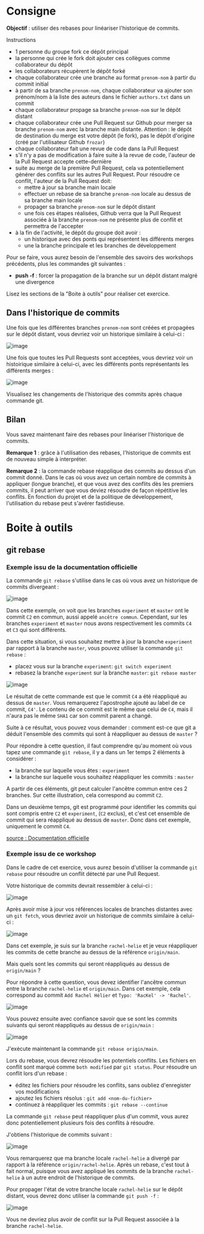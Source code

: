 # Consigne

**Objectif** : utiliser des rebases pour linéariser l'historique de commits.

Instructions
 - 1 personne du groupe fork ce dépôt principal
 - la personne qui crée le fork doit ajouter ces collègues comme collaborateur du dépôt
 - les collaborateurs récupèrent le dépôt forké
 - chaque collaborateur crée une branche au format `prenom-nom` à partir du commit initial
 - à partir de sa branche `prenom-nom`, chaque collaborateur va ajouter son prénom/nom à la liste des auteurs dans le fichier `authors.txt` dans un commit
 - chaque collaborateur propage sa branche `prenom-nom` sur le dépôt distant
 - chaque collaborateur crée une Pull Request sur Github pour merger sa branche `prenom-nom` avec la branche main distante. Attention : le dépôt de destination du merge est votre dépôt (le fork), pas le dépôt d'origine (créé par l'utilisateur Github `frozar`)
 - chaque collaborateur fait une revue de code dans la Pull Request
 - s'il n'y a pas de modification à faire suite à la revue de code, l'auteur de la Pull Request accepte cette-dernière
 - suite au merge de la première Pull Request, cela va potentiellement générer des conflits sur les autres Pull Request. Pour résoudre ce conflit, l'auteur de la Pull Request doit:
   - mettre à jour sa branche main locale
   - effectuer un rebase de sa branche `prenom-nom` locale au dessus de sa branche main locale 
   - propager sa branche `prenom-nom` sur le dépôt distant
   - une fois ces étapes réalisées, Github verra que la Pull Request associée à la branche `prenom-nom` ne présente plus de conflit et permettra de l'accepter
 - à la fin de l'activité, le dépôt du groupe doit avoir :
   - un historique avec des ponts qui représentent les différents merges
   - une la branche principale et les branches de développement

Pour se faire, vous aurez besoin de l'ensemble des savoirs des workshops précédents, plus les commandes git suivantes :
 - **push -f** : forcer la propagation de la branche sur un dépôt distant malgré une divergence 

Lisez les sections de la "Boite à outils" pour réaliser cet exercice.

## Dans l'historique de commits

Une fois que les différentes branches `prenom-nom` sont créées et propagées sur le 
dépôt distant, vous devriez voir un historique similaire à celui-ci :

![image](img/historique-initial.png)

Une fois que toutes les Pull Requests sont acceptées, vous devriez voir un histoirique
similaire à celui-ci, avec les différents ponts représentants les différents merges :

![image](img/historique-final.png)

Visualisez les changements de l'historique des commits après chaque commande git.

## Bilan

Vous savez maintenant faire des rebases pour linéariser l'historique de commits.

**Remarque 1** : grâce à l'utilisation des rebases, l'historique de commits est 
de nouveau simple à interpréter.

**Remarque 2** : la commande rebase réapplique des commits au dessus d'un commit donné.
Dans le cas où vous avez un certain nombre de commits à appliquer (longue branche),
et que vous avez des conflits dès les premiers commits, il peut arriver que
vous deviez résoudre de façon répétitive les conflits. En fonction du projet
et de la politique de développement, l'utilisation du rebase peut s'avérer fastidieuse.

# Boite à outils

## git rebase

### Exemple issu de la documentation officielle

La commande `git rebase` s'utilise dans le cas où vous avez un historique de commits
divergeant :

![image](img/historique-doc-divergeant.png)

Dans cette exemple, on voit que les branches `experiment` et `master` ont le 
commit `C2` en commun, aussi appelé `ancêtre commun`. Cependant, sur les branches 
`experiment` et `master` nous avons respectivement les commits `C4` et `C3` qui
sont différents.

Dans cette situation, si vous souhaitez mettre à jour la branche `experiment` par 
rapport à la branche `master`, vous pouvez utiliser la commande `git rebase` :
 - placez vous sur la branche `experiment`: `git switch experiment`
 - rebasez la branche `experiment` sur la branche `master`: `git rebase master`

![image](img/historique-doc-rebase.png)

Le résultat de cette commande est que le commit `C4` a été réappliqué au dessus de 
`master`. Vous remarquerez l'apostrophe ajouté au label de ce commit, `C4'`. 
Le contenu de ce commit est le même que celui de `C4`, mais il n'aura pas le 
même `SHA1` car son commit parent a changé.

Suite à ce résultat, vous pouvez vous demander : comment est-ce que git a 
déduit l'ensemble des commits qui sont à réappliquer au dessus de `master` ?

Pour répondre à cette question, il faut comprendre qu'au moment où vous tapez
une commande `git rebase`, il y a dans un 1er temps 2 éléments à considérer :
 - la branche sur laquelle vous êtes : `experiment`
 - la branche sur laquelle vous souhaitez réappliquer les commits : `master`

A partir de ces éléments, git peut calculer l'ancêtre commun entre ces 2 branches.
Sur cette illustration, cela correspond au commit `C2`.

Dans un deuxième temps, git est programmé pour identifier les commits qui
sont compris entre `C2` et `experiment`, (`C2` exclus), et c'est cet ensemble 
de commit qui sera réappliqué au dessus de `master`. Donc dans cet exemple, 
uniquement le commit `C4`.

[source : Documentation officielle](https://git-scm.com/book/fr/v2/Les-branches-avec-Git-Rebaser-Rebasing)

### Exemple issu de ce workshop

Dans le cadre de cet exercice, vous aurez besoin d'utiliser la commande `git rebase`
pour résoudre un conflit détecté par une Pull Request.

Votre historique de commits devrait ressembler à celui-ci :

![image](img/historique-rebase-initial.png) 

Après avoir mise à jour vos références locales de branches distantes avec un 
`git fetch`, vous devriez avoir un historique de commits similaire à celui-ci :

![image](img/historique-rebase-fetch.png) 

Dans cet exemple, je suis sur la branche `rachel-helie` et je veux réappliquer
les commits de cette branche au dessus de la référence `origin/main`.  

Mais quels sont les commits qui seront réappliqués au dessus de `origin/main` ?

Pour répondre à cette question, vous devez identifier l'ancêtre commun entre
la branche `rachel-helie` et `origin/main`. Dans cet exemple, cela correspond
au commit `Add Rachel Hélier` et `Typo: 'RacKel' -> 'Rachel'`.

![image](img/historique-rebase-common-ancestor.png) 

Vous pouvez ensuite avec confiance savoir que se sont les commits suivants qui 
seront réappliqués au dessus de `origin/main` :

![image](img/historique-rebase-commit-to-apply.png) 

J'exécute maintenant la commande `git rebase origin/main`. 

Lors du rebase, vous devrez résoudre les potentiels conflits. Les fichiers en conflit
sont marqué comme `both modified` par `git status`. Pour résoudre un conflit lors d'un 
rebase :
 - éditez les fichiers pour résoudre les conflits, sans oubliez d'enregister vos modifications
 - ajoutez les fichiers résolus : `git add <nom-du-fichier>`
 - continuez à réappliquer les commits : `git rebase --continue`

La commande `git rebase` peut réappliquer plus d'un commit, vous aurez donc 
potentiellement plusieurs fois des conflits à résoudre.

J'obtiens l'historique de commits suivant :

![image](img/historique-rebase-exec.png) 

Vous remarquerez que ma branche locale `rachel-helie` a divergé par rapport à 
la référence `origin/rachel-helie`. Après un rebase, c'est tout à fait normal,
puisque vous avez appliqué les commits de la branche `rachel-helie` à un autre
endroit de l'historique de commits.

Pour propager l'état de votre branche locale `rachel-helie` sur le dépôt distant,
vous devrez donc utiliser la commande `git push -f` : 

![image](img/historique-rebase-push.png) 

Vous ne devriez plus avoir de conflit sur la Pull Request associée à la branche
`rachel-helie`.
